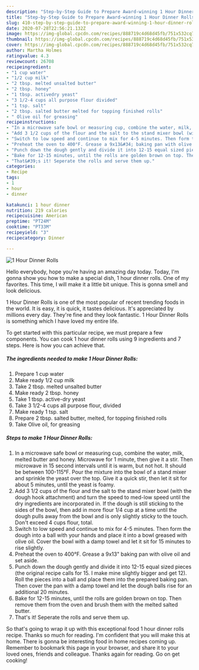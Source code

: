 ```yaml
---
description: "Step-by-Step Guide to Prepare Award-winning 1 Hour Dinner Rolls"
title: "Step-by-Step Guide to Prepare Award-winning 1 Hour Dinner Rolls"
slug: 410-step-by-step-guide-to-prepare-award-winning-1-hour-dinner-rolls
date: 2020-07-28T22:56:21.132Z
image: https://img-global.cpcdn.com/recipes/888719c4d68d45fb/751x532cq70/1-hour-dinner-rolls-recipe-main-photo.jpg
thumbnail: https://img-global.cpcdn.com/recipes/888719c4d68d45fb/751x532cq70/1-hour-dinner-rolls-recipe-main-photo.jpg
cover: https://img-global.cpcdn.com/recipes/888719c4d68d45fb/751x532cq70/1-hour-dinner-rolls-recipe-main-photo.jpg
author: Martha Holmes
ratingvalue: 4.3
reviewcount: 26708
recipeingredient:
- "1 cup water"
- "1/2 cup milk"
- "2 tbsp. melted unsalted butter"
- "2 tbsp. honey"
- "1 tbsp. activedry yeast"
- "3 1/2-4 cups all purpose flour divided"
- "1 tsp. salt"
- "2 tbsp. salted butter melted for topping finished rolls"
- " Olive oil for greasing"
recipeinstructions:
- "In a microwave safe bowl or measuring cup, combine the water, milk, melted butter and honey. Microwave for 1 minute, then give it a stir. Then microwave in 15 second intervals until it is warm, but not hot. It should be between 100-115°F. Pour the mixture into the bowl of a stand mixer and sprinkle the yeast over the top. Give it a quick stir, then let it sit for about 5 minutes, until the yeast is foamy."
- "Add 3 1/2 cups of the flour and the salt to the stand mixer bowl (with the dough hook attachment) and turn the speed to med-low speed until the dry ingredients are incorporated in. If the dough is still sticking to the sides of the bowl, then add in more flour 1/4 cup at a time until the dough pulls away from the bowl and is only slightly sticky to the touch. Don&#39;t exceed 4 cups flour, total."
- "Switch to low speed and continue to mix for 4-5 minutes. Then form the dough into a ball with your hands and place it into a bowl greased with olive oil. Cover the bowl with a damp towel and let it sit for 15 minutes to rise slightly."
- "Preheat the oven to 400°F. Grease a 9x13&#34; baking pan with olive oil and set aside."
- "Punch down the dough gently and divide it into 12-15 equal sized pieces (the original recipe calls for 15. I make mine slightly bigger and get 12). Roll the pieces into a ball and place them into the prepared baking pan. Then cover the pan with a damp towel and let the dough balls rise for an additional 20 minutes."
- "Bake for 12-15 minutes, until the rolls are golden brown on top. Then remove them from the oven and brush them with the melted salted butter."
- "That&#39;s it! Seperate the rolls and serve them up."
categories:
- Recipe
tags:
- 1
- hour
- dinner

katakunci: 1 hour dinner 
nutrition: 219 calories
recipecuisine: American
preptime: "PT24M"
cooktime: "PT33M"
recipeyield: "3"
recipecategory: Dinner

---
```



![1 Hour Dinner Rolls](https://img-global.cpcdn.com/recipes/888719c4d68d45fb/751x532cq70/1-hour-dinner-rolls-recipe-main-photo.jpg)

Hello everybody, hope you're having an amazing day today. Today, I'm gonna show you how to make a special dish, 1 hour dinner rolls. One of my favorites. This time, I will make it a little bit unique. This is gonna smell and look delicious.



1 Hour Dinner Rolls is one of the most popular of recent trending foods in the world. It is easy, it is quick, it tastes delicious. It's appreciated by millions every day. They're fine and they look fantastic. 1 Hour Dinner Rolls is something which I have loved my entire life.


To get started with this particular recipe, we must prepare a few components. You can cook 1 hour dinner rolls using 9 ingredients and 7 steps. Here is how you can achieve that.

<!--inarticleads1-->

##### The ingredients needed to make 1 Hour Dinner Rolls:

1. Prepare 1 cup water
1. Make ready 1/2 cup milk
1. Take 2 tbsp. melted unsalted butter
1. Make ready 2 tbsp. honey
1. Take 1 tbsp. active-dry yeast
1. Take 3 1/2-4 cups all purpose flour, divided
1. Make ready 1 tsp. salt
1. Prepare 2 tbsp. salted butter, melted, for topping finished rolls
1. Take  Olive oil, for greasing




<!--inarticleads2-->

##### Steps to make 1 Hour Dinner Rolls:

1. In a microwave safe bowl or measuring cup, combine the water, milk, melted butter and honey. Microwave for 1 minute, then give it a stir. Then microwave in 15 second intervals until it is warm, but not hot. It should be between 100-115°F. Pour the mixture into the bowl of a stand mixer and sprinkle the yeast over the top. Give it a quick stir, then let it sit for about 5 minutes, until the yeast is foamy.
1. Add 3 1/2 cups of the flour and the salt to the stand mixer bowl (with the dough hook attachment) and turn the speed to med-low speed until the dry ingredients are incorporated in. If the dough is still sticking to the sides of the bowl, then add in more flour 1/4 cup at a time until the dough pulls away from the bowl and is only slightly sticky to the touch. Don&#39;t exceed 4 cups flour, total.
1. Switch to low speed and continue to mix for 4-5 minutes. Then form the dough into a ball with your hands and place it into a bowl greased with olive oil. Cover the bowl with a damp towel and let it sit for 15 minutes to rise slightly.
1. Preheat the oven to 400°F. Grease a 9x13&#34; baking pan with olive oil and set aside.
1. Punch down the dough gently and divide it into 12-15 equal sized pieces (the original recipe calls for 15. I make mine slightly bigger and get 12). Roll the pieces into a ball and place them into the prepared baking pan. Then cover the pan with a damp towel and let the dough balls rise for an additional 20 minutes.
1. Bake for 12-15 minutes, until the rolls are golden brown on top. Then remove them from the oven and brush them with the melted salted butter.
1. That&#39;s it! Seperate the rolls and serve them up.




So that's going to wrap it up with this exceptional food 1 hour dinner rolls recipe. Thanks so much for reading. I'm confident that you will make this at home. There is gonna be interesting food in home recipes coming up. Remember to bookmark this page in your browser, and share it to your loved ones, friends and colleague. Thanks again for reading. Go on get cooking!
